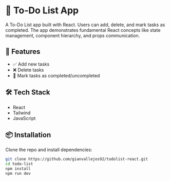 # 📝 To-Do List App

A To-Do List app built with React. Users can add, delete, and mark tasks as completed. The app demonstrates fundamental React concepts like state management, component hierarchy, and props communication.

## 🚀 Features

- ✅ Add new tasks
- ❌ Delete tasks
- 🔁 Mark tasks as completed/uncompleted

## 🛠️ Tech Stack

- React
- Tailwind
- JavaScript

## 📦 Installation

Clone the repo and install dependencies:

```bash
git clone https://github.com/gianvallejos92/todolist-react.git
cd todo-list
npm install
npm run dev
